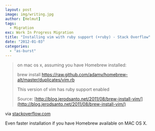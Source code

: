 ```yaml
---
layout: post
image: img/writing.jpg
author: [Helmut]
tags:
  - Migration
exc: Work In Progress Migration
title: "Installing vim with ruby support (+ruby) - Stack Overflow"
date: "2012-01-03"
categories: 
  - "as-burst"
---
```


> on mac os x, assuming you have Homebrew installed:
> 
> brew install https://raw.github.com/adamv/homebrew-alt/master/duplicates/vim.rb
> 
> This version of vim has ruby support enabled
> 
> Source: [http://blog.jerodsanto.net/2011/08/brew-install-vim/](http://blog.jerodsanto.net/2011/08/brew-install-vim/)

via [stackoverflow.com](http://stackoverflow.com/questions/3794895/installing-vim-with-ruby-support-ruby)

Even faster installation if you have Homebrew available on MAC OS X.
